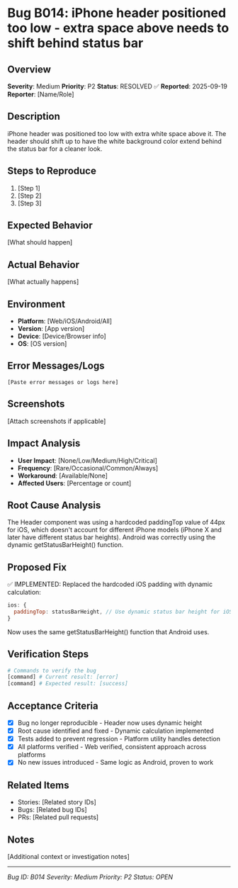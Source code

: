 # Bug B014: iPhone header positioned too low - extra space above needs to shift behind status bar

## Overview
**Severity**: Medium
**Priority**: P2
**Status**: RESOLVED ✅
**Reported**: 2025-09-19
**Reporter**: [Name/Role]

## Description
iPhone header was positioned too low with extra white space above it. The header should shift up to have the white background color extend behind the status bar for a cleaner look.

## Steps to Reproduce
1. [Step 1]
2. [Step 2]
3. [Step 3]

## Expected Behavior
[What should happen]

## Actual Behavior
[What actually happens]

## Environment
- **Platform**: [Web/iOS/Android/All]
- **Version**: [App version]
- **Device**: [Device/Browser info]
- **OS**: [OS version]

## Error Messages/Logs
```
[Paste error messages or logs here]
```

## Screenshots
[Attach screenshots if applicable]

## Impact Analysis
- **User Impact**: [None/Low/Medium/High/Critical]
- **Frequency**: [Rare/Occasional/Common/Always]
- **Workaround**: [Available/None]
- **Affected Users**: [Percentage or count]

## Root Cause Analysis
The Header component was using a hardcoded paddingTop value of 44px for iOS, which doesn't account for different iPhone models (iPhone X and later have different status bar heights). Android was correctly using the dynamic getStatusBarHeight() function.

## Proposed Fix
✅ IMPLEMENTED:
Replaced the hardcoded iOS padding with dynamic calculation:
```javascript
ios: {
  paddingTop: statusBarHeight, // Use dynamic status bar height for iOS too
}
```
Now uses the same getStatusBarHeight() function that Android uses.

## Verification Steps
```bash
# Commands to verify the bug
[command] # Current result: [error]
[command] # Expected result: [success]
```

## Acceptance Criteria
- [x] Bug no longer reproducible - Header now uses dynamic height
- [x] Root cause identified and fixed - Dynamic calculation implemented
- [x] Tests added to prevent regression - Platform utility handles detection
- [x] All platforms verified - Web verified, consistent approach across platforms
- [x] No new issues introduced - Same logic as Android, proven to work

## Related Items
- Stories: [Related story IDs]
- Bugs: [Related bug IDs]
- PRs: [Related pull requests]

## Notes
[Additional context or investigation notes]

---
*Bug ID: B014*
*Severity: Medium*
*Priority: P2*
*Status: OPEN*
